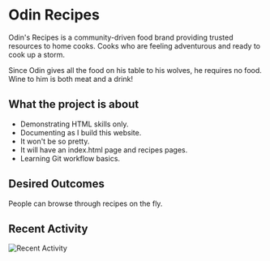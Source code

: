 # Odin Recipes

Odin's Recipes is a community-driven food brand providing trusted resources to home cooks. Cooks who are feeling adventurous and ready to cook up a storm.

Since Odin gives all the food on his table to his wolves, he requires no food. Wine to him is both meat and a drink!

## What the project is about

- Demonstrating HTML skills only.
- Documenting as I build this website.
- It won't be so pretty.
- It will have an index.html page and recipes pages.
- Learning Git workflow basics.

## Desired Outcomes

People can browse through recipes on the fly.

## Recent Activity


![Recent Activity](https://images.repography.com/23914078/lloydlobo/odin-recipes/recent-activity/46f9b5a7de9289ad87519d7f8131bd1f.svg)
